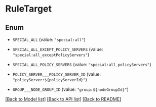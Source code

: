 # RuleTarget

## Enum


* `SPECIAL_ALL` (value: `"special:all"`)

* `SPECIAL_ALL_EXCEPT_POLICY_SERVERS` (value: `"special:all_exceptPolicyServers"`)

* `SPECIAL_ALL_POLICY_SERVERS` (value: `"special:all_policyServers"`)

* `POLICY_SERVER___POLICY_SERVER_ID` (value: `"policyServer:${policyServerId}"`)

* `GROUP___NODE_GROUP_ID` (value: `"group:${nodeGroupId}"`)


[[Back to Model list]](../README.md#documentation-for-models) [[Back to API list]](../README.md#documentation-for-api-endpoints) [[Back to README]](../README.md)


